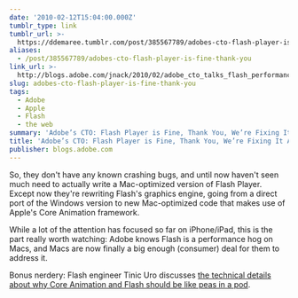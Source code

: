 ```yaml
---
date: '2010-02-12T15:04:00.000Z'
tumblr_type: link
tumblr_url: >-
  https://ddemaree.tumblr.com/post/385567789/adobes-cto-flash-player-is-fine-thank-you
aliases:
  - /post/385567789/adobes-cto-flash-player-is-fine-thank-you
link_url: >-
  http://blogs.adobe.com/jnack/2010/02/adobe_cto_talks_flash_performance_on_macs.html
slug: adobes-cto-flash-player-is-fine-thank-you
tags:
  - Adobe
  - Apple
  - Flash
  - the web
summary: 'Adobe’s CTO: Flash Player is Fine, Thank You, We’re Fixing It Anyway'
title: 'Adobe’s CTO: Flash Player is Fine, Thank You, We’re Fixing It Anyway'
publisher: blogs.adobe.com
---
```


So, they don't have any known crashing bugs, and until now haven't seen much need to actually write a Mac-optimized version of Flash Player. Except now they're rewriting Flash's graphics engine, going from a direct port of the Windows version to new Mac-optimized code that makes use of Apple's Core Animation framework.

While a lot of the attention has focused so far on iPhone/iPad, this is the part really worth watching: Adobe knows Flash is a performance hog on Macs, and Macs are now finally a big enough (consumer) deal for them to address it.

Bonus nerdery: Flash engineer Tinic Uro discusses [the technical details about why Core Animation and Flash should be like peas in a pod](http://www.kaourantin.net/2010/02/core-animation.html).